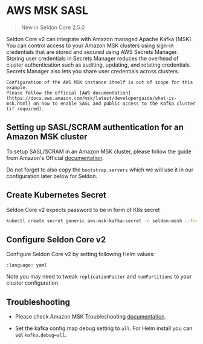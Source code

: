 # AWS MSK SASL

> New in Seldon Core 2.5.0

Seldon Core v2 can integrate with Amazon managed Apache Kafka (MSK). You can control access to your Amazon MSK clusters using sign-in credentials that are stored and secured using AWS Secrets Manager. Storing user credentials in Secrets Manager reduces the overhead of cluster authentication such as auditing, updating, and rotating credentials. Secrets Manager also lets you share user credentials across clusters.

```{Note}
Configuration of the AWS MSK instance itself is out of scope for this example.
Please follow the official [AWS documentation](https://docs.aws.amazon.com/msk/latest/developerguide/what-is-msk.html) on how to enable SASL and public access to the Kafka cluster (if required).
```

## Setting up SASL/SCRAM authentication for an Amazon MSK cluster

To setup SASL/SCRAM in an Amazon MSK cluster, please follow the guide from Amazon's Official [documentation](https://docs.aws.amazon.com/msk/latest/developerguide/msk-password.html#msk-password-tutorial).

Do not forget to also copy the `bootstrap.servers` which we will use it in our configuration later below for Seldon.

## Create Kubernetes Secret

Seldon Core v2 expects password to be in form of K8s secret
```bash
kubectl create secret generic aws-msk-kafka-secret -n seldon-mesh --from-literal password="<MSK SASL Password>"
```

## Configure Seldon Core v2

Configure Seldon Core v2 by setting following Helm values:

```{literalinclude} ../../../../../../k8s/samples/values-aws-msk-kafka-sasl-scram.yaml.tmpl
:language: yaml
```

Note you may need to tweak `replicationFactor` and `numPartitions` to your cluster configuration.



## Troubleshooting

- Please check Amazon MSK Troubleshooting [documentation](https://docs.aws.amazon.com/msk/latest/developerguide/troubleshooting.html).

- Set the kafka config map debug setting to `all`. For Helm install you can set `kafka.debug=all`.
